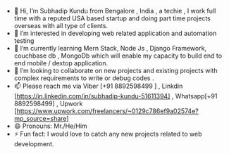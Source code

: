- 👋 Hi, I’m Subhadip Kundu from Bengalore , India , a techie , I work full time with a reputed USA based startup and doing part time projects overseas with all type of clients.
- 👀 I’m interested in developing web related application and automation testing 
- 🌱 I’m currently learning Mern Stack, Node Js , Django Framework, couchbase db , MongoDb which will enable my capacity to build end to end mobile / dextop application.
- 💞️ I’m looking to collaborate on new projects and existing projects with complex requirements to write or debug codes .
- 📫 Please reach me via Viber [+91 8892598499 ] , Linkdin [https://in.linkedin.com/in/subhadip-kundu-51611394] , Whatsapp[+91 8892598499] , Upwork [https://www.upwork.com/freelancers/~0129c786ef9a02574e?mp_source=share]
- 😄 Pronouns: Mr./He/Him
- ⚡ Fun fact: I would love to catch any new projects related to web development.

<!---
subhadipkunduece1/subhadipkunduece1 is a ✨ special ✨ repository because its `README.md` (this file) appears on your GitHub profile.
You can click the Preview link to take a look at your changes.
--->
